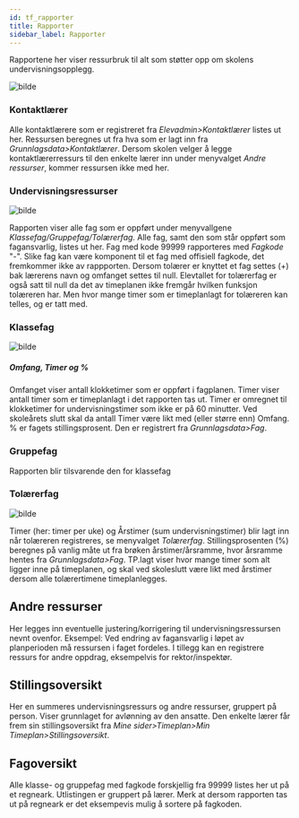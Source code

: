 ```yaml
---
id: tf_rapporter
title: Rapporter
sidebar_label: Rapporter
---
```

Rapportene her viser ressurbruk til alt som støtter opp om skolens undervisningsopplegg. 

![bilde](https://user-images.githubusercontent.com/80097133/195299852-22dfc189-722e-47ce-bb9d-49abaf0cbdc3.png)

### Kontaktlærer
Alle kontaktlærere som er registreret fra _Elevadmin>Kontaktlærer_ listes ut her. Ressursen beregnes ut fra hva som er lagt inn fra _Grunnlagsdata>Kontaktlærer_. Dersom  skolen velger å legge kontaktlærerressurs til den enkelte lærer inn under menyvalget _Andre ressurser_, kommer ressursen ikke med her.

### Undervisningsressurser

![bilde](https://user-images.githubusercontent.com/80097133/198007928-a1bd6d11-17e8-4122-bc80-170192263de5.png)

Rapporten viser alle fag som er oppført under menyvallgene _Klassefag/Gruppefag/Tolærerfag_.
Alle fag, samt den som står oppført som fagansvarlig, listes ut her. 
Fag med kode 99999 rapporteres med _Fagkode_ "-". Slike fag kan være komponent til et fag med offisiell fagkode, det fremkommer ikke av rappporten. Dersom tolærer er knyttet et fag settes (+) bak lærerens navn og omfanget settes til null. Elevtallet for tolærerfag er også satt til null da det av timeplanen ikke fremgår hvilken funksjon tolæreren har. Men hvor mange timer som er timeplanlagt for tolæreren kan telles, og er tatt med.

### Klassefag
![bilde](https://user-images.githubusercontent.com/80097133/202400390-a8dfc784-3b9f-4e69-b440-5c3c32392f5a.png)

##### Omfang, Timer og %
Omfanget viser antall klokketimer som er oppført i fagplanen. Timer viser antall timer som er timeplanlagt i det rapporten tas ut. Timer er omregnet til klokketimer for undervisningstimer som ikke er på 60 minutter. Ved skoleårets slutt skal da antall Timer være likt med (eller større enn) Omfang. % er fagets stillingsprosent. Den er registrert fra _Grunnlagsdata>Fag_.

### Gruppefag
Rapporten blir tilsvarende den for klassefag

### Tolærerfag
![bilde](https://user-images.githubusercontent.com/80097133/203282497-9f5c58e7-52b0-474b-bf2a-71184c9265f4.png)

Timer (her: timer per uke) og Årstimer (sum undervisningstimer) blir lagt inn når tolæreren registreres, se menyvalget _Tolærerfag_. Stillingsprosenten (%) beregnes på vanlig måte ut fra brøken årstimer/årsramme, hvor årsramme hentes fra _Grunnlagsdata>Fag_. TP.lagt viser hvor mange timer som alt ligger inne på timeplanen, og skal ved skoleslutt være likt med årstimer dersom alle tolærertimene timeplanlegges.

## Andre ressurser
Her legges inn eventuelle justering/korrigering til undervisningsressursen nevnt ovenfor. Eksempel: Ved endring av fagansvarlig i løpet av planperioden må ressursen i faget fordeles. I tillegg kan en registrere ressurs for andre oppdrag, eksempelvis for rektor/inspektør. 

## Stillingsoversikt
Her en summeres undervisningsressurs og andre ressurser, gruppert på person. Viser grunnlaget for avlønning av den ansatte. Den enkelte lærer får frem sin stillingsoversikt fra _Mine sider>Timeplan>Min Timeplan>Stillingsoversikt_.

## Fagoversikt
Alle klasse- og gruppefag med fagkode forskjellig fra 99999 listes her ut på et regneark. Utlistingen er gruppert på lærer. Merk at dersom rapporten tas ut på regneark er det eksempevis mulig å sortere på fagkoden.
